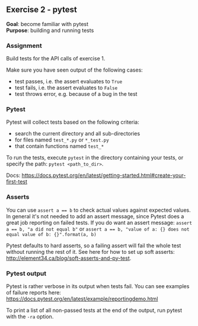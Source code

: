 ## Exercise 2 - pytest
**Goal**: become familiar with pytest  
**Purpose**: building and running tests

### Assignment
Build tests for the API calls of exercise 1.

Make sure you have seen output of the following cases:
- test passes, i.e. the assert evaluates to `True`
- test fails, i.e. the assert evaluates to `False`
- test throws error, e.g. because of a bug in the test

### Pytest
Pytest will collect tests based on the following criteria:
- search the current directory and all sub-directories
- for files named `test_*.py` or `*_test.py`
- that contain functions named `test_*`

To run the tests, execute `pytest` in the directory containing your tests,
or specify the path: `pytest <path_to_dir>`.

Docs: https://docs.pytest.org/en/latest/getting-started.html#create-your-first-test

### Asserts
You can use `assert a == b` to check actual values against expected values.
In general it's not needed to add an assert message, since Pytest does a great job
reporting on failed tests. If you do want an assert message: `assert a == b, "a did not equal b"`
or `assert a == b, "value of a: {} does not equal value of b: {}".format(a, b)`

Pytest defaults to hard asserts, so a failing assert will fail the whole
test without running the rest of it. See here for how to set up soft asserts:
http://element34.ca/blog/soft-asserts-and-py-test.

### Pytest output
Pytest is rather verbose in its output when tests fail. You can see examples of failure reports
here: https://docs.pytest.org/en/latest/example/reportingdemo.html

To print a list of all non-passed tests at the end of the output, run pytest with the `-ra` option.
